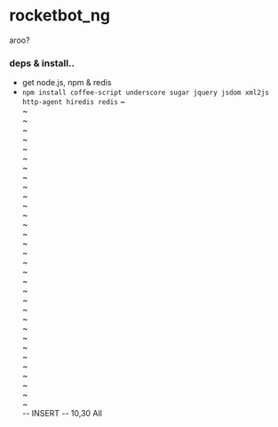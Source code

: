 rocketbot_ng
============

aroo?

### deps & install..

* get node.js, npm & redis
* `npm install coffee-script underscore sugar jquery jsdom xml2js http-agent hiredis redis`
~                                                                           
~                                                                           
~                                                                           
~                                                                           
~                                                                           
~                                                                           
~                                                                           
~                                                                           
~                                                                           
~                                                                           
~                                                                           
~                                                                           
~                                                                           
~                                                                           
~                                                                           
~                                                                           
~                                                                           
~                                                                           
~                                                                           
~                                                                           
~                                                                           
~                                                                           
~                                                                           
~                                                                           
~                                                                           
~                                                                           
~                                                                           
~                                                                           
~                                                                           
~                                                                           
~                                                                           
~                                                                           
~                                                                           
-- INSERT --                                              10,30         All
